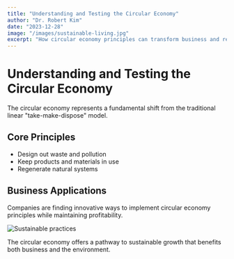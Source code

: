 ```yaml
---
title: "Understanding and Testing the Circular Economy"
author: "Dr. Robert Kim"
date: "2023-12-28"
image: "/images/sustainable-living.jpg"
excerpt: "How circular economy principles can transform business and reduce waste."
---
```


# Understanding and Testing the Circular Economy

The circular economy represents a fundamental shift from the traditional linear "take-make-dispose" model.

## Core Principles

- Design out waste and pollution
- Keep products and materials in use
- Regenerate natural systems

## Business Applications

Companies are finding innovative ways to implement circular economy principles while maintaining profitability.

![Sustainable practices](/images/sustainable-living.jpg)

The circular economy offers a pathway to sustainable growth that benefits both business and the environment.
